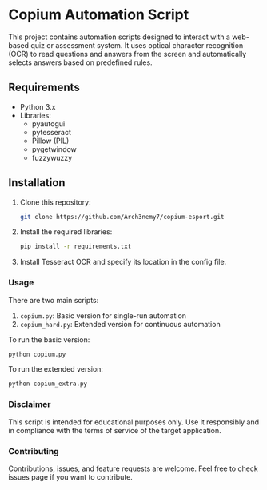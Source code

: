 # Copium Automation Script

This project contains automation scripts designed to interact with a web-based quiz or assessment system. It uses optical character recognition (OCR) to read questions and answers from the screen and automatically selects answers based on predefined rules.

## Requirements

- Python 3.x
- Libraries:
  - pyautogui
  - pytesseract
  - Pillow (PIL)
  - pygetwindow
  - fuzzywuzzy

## Installation

1. Clone this repository:
   ```sh
   git clone https://github.com/Arch3nemy7/copium-esport.git
   ```
2. Install the required libraries:
   ```sh
   pip install -r requirements.txt
   ```
3. Install Tesseract OCR and specify its location in the config file.
   
### Usage
There are two main scripts:

1. `copium.py`: Basic version for single-run automation
2. `copium_hard.py`: Extended version for continuous automation

To run the basic version:
```sh
python copium.py
```

To run the extended version:
```sh
python copium_extra.py
```

### Disclaimer
This script is intended for educational purposes only. Use it responsibly and in compliance with the terms of service of the target application.

### Contributing
Contributions, issues, and feature requests are welcome. Feel free to check issues page if you want to contribute.
